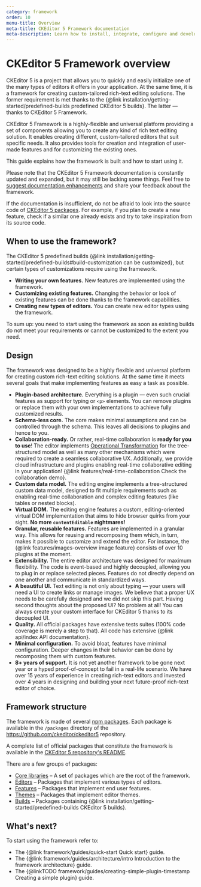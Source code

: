 ```yaml
---
category: framework
order: 10
menu-title: Overview
meta-title: CKEditor 5 Framework documentation
meta-description: Learn how to install, integrate, configure and develop CKEditor 5 Framework. Browse through API documentation and online samples.
---
```


# CKEditor 5 Framework overview

CKEditor 5 is a project that allows you to quickly and easily initialize one of the many types of editors it offers in your application. At the same time, it is a framework for creating custom-tailored rich-text editing solutions. The former requirement is met thanks to the {@link installation/getting-started/predefined-builds predefined CKEditor 5 builds}. The latter &mdash; thanks to CKEditor 5 Framework.

CKEditor 5 Framework is a highly-flexible and universal platform providing a set of components allowing you to create any kind of rich text editing solution. It enables creating different, custom-tailored editors that suit specific needs. It also provides tools for creation and integration of user-made features and for customizing the existing ones.

This guide explains how the framework is built and how to start using it.

Please note that the CKEditor 5 Framework documentation is constantly updated and expanded, but it may still be lacking some things. Feel free to [suggest documentation enhancements](https://github.com/ckeditor/ckeditor5/labels/type%3Adocs) and share your feedback about the framework.

If the documentation is insufficient, do not be afraid to look into the source code of [CKEditor 5 packages](https://github.com/ckeditor?utf8=%E2%9C%93&q=ckeditor5&type=public). For example, if you plan to create a new feature, check if a similar one already exists and try to take inspiration from its source code.

## When to use the framework?

The CKEditor 5 predefined builds {@link installation/getting-started/predefined-builds#build-customization can be customized}, but certain types of customizations require using the framework.

* **Writing your own features.** New features are implemented using the framework.
* **Customizing existing features.** Changing the behavior or look of existing features can be done thanks to the framework capabilities.
* **Creating new types of editors.** You can create new editor types using the framework.

To sum up: you need to start using the framework as soon as existing builds do not meet your requirements or cannot be customized to the extent you need.

## Design

The framework was designed to be a highly flexible and universal platform for creating custom rich-text editing solutions. At the same time it meets several goals that make implementing features as easy a task as possible.

* **Plugin-based architecture.** Everything is a plugin &mdash; even such crucial features as support for typing or `<p>` elements. You can remove plugins or replace them with your own implementations to achieve fully customized results.
* **Schema-less core.** The core makes minimal assumptions and can be controlled through the schema. This leaves all decisions to plugins and hence to you.
* **Collaboration-ready.** Or rather, real-time collaboration is **ready for you to use**! The editor implements [Operational Transformation](https://en.wikipedia.org/wiki/Operational_transformation) for the tree-structured model as well as many other mechanisms which were required to create a seamless collaborative UX. Additionally, we provide cloud infrastructure and plugins enabling real-time collaborative editing in your application! {@link features/real-time-collaboration Check the collaboration demo}.
* **Custom data model.** The editing engine implements a tree-structured custom data model, designed to fit multiple requirements such as enabling real-time collaboration and complex editing features (like tables or nested blocks).
* **Virtual DOM.** The editing engine features a custom, editing-oriented virtual DOM implementation that aims to hide browser quirks from your sight. **No more `contentEditable` nightmares!**
* **Granular, reusable features.** Features are implemented in a granular way. This allows for reusing and recomposing them which, in turn, makes it possible to customize and extend the editor. For instance, the {@link features/images-overview image feature} consists of over 10 plugins at the moment.
* **Extensibility.** The entire editor architecture was designed for maximum flexibility. The code is event-based and highly decoupled, allowing you to plug in or replace selected pieces. Features do not directly depend on one another and communicate in standardized ways.
* **A beautiful UI.** Text editing is not only about typing &mdash; your users will need a UI to create links or manage images. We believe that a proper UX needs to be carefully designed and we did not skip this part. Having second thoughts about the proposed UI? No problem at all! You can always create your custom interface for CKEditor 5 thanks to its decoupled UI.
* **Quality.** All official packages have extensive tests suites (100% code coverage is merely a step to that). All code has extensive {@link api/index API documentation}.
* **Minimal configuration.** To avoid bloat, features have minimal configuration. Deeper changes in their behavior can be done by recomposing them with custom features.
* **8+ years of support.** It is not yet another framework to be gone next year or a hyped proof-of-concept to fail in a real-life scenario. We have over 15 years of experience in creating rich-text editors and invested over 4 years in designing and building your next future-proof rich-text editor of choice.

## Framework structure

The framework is made of several [npm packages](https://npmjs.com). Each package is available in the `/packages` directory of the https://github.com/ckeditor/ckeditor5 repository.

A complete list of official packages that constitute the framework is available in the [CKEditor 5 repository's README](https://github.com/ckeditor/ckeditor5#packages).

There are a few groups of packages:

* [Core libraries](https://github.com/ckeditor/ckeditor5#core-libraries) &ndash; A set of packages which are the root of the framework.
* [Editors](https://github.com/ckeditor/ckeditor5#editors) &ndash; Packages that implement various types of editors.
* [Features](https://github.com/ckeditor/ckeditor5#features) &ndash; Packages that implement end user features.
* [Themes](https://github.com/ckeditor/ckeditor5#themes) &ndash; Packages that implement editor themes.
* [Builds](https://github.com/ckeditor/ckeditor5#builds) &ndash; Packages containing {@link installation/getting-started/predefined-builds CKEditor 5 builds}.

## What's next?

To start using the framework refer to:

* The {@link framework/guides/quick-start Quick start} guide.
* The {@link framework/guides/architecture/intro Introduction to the framework architecture} guide.
* The {@linkTODO framework/guides/creating-simple-plugin-timestamp Creating a simple plugin} guide.